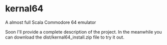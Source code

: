 kernal64
========

A almost full Scala Commodore 64 emulator

Soon I'll provide a complete description of the project.
In the meanwhile you can download the dist/kernal64_install.zip file to try it out.
